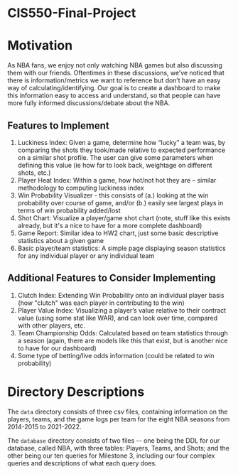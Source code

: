 # CIS550-Final-Project

# Motivation
As NBA fans, we enjoy not only watching NBA games but also discussing them with our friends. Oftentimes in
these discussions, we’ve noticed that there is information/metrics we want to reference but don’t have an easy
way of calculating/identifying. Our goal is to create a dashboard to make this information easy to access and
understand, so that people can have more fully informed discussions/debate about the NBA.

## Features to Implement

1. Luckiness Index: 
  Given a game, determine how “lucky” a team was, by comparing the shots they took/made
relative to expected performance on a similar shot profile. The user can give some parameters when defining this value (ie how far to look back,
weightage on different shots, etc.)
2. Player Heat Index: Within a game, how hot/not hot they are – similar methodology to computing luckiness index
3. Win Probability Visualizer - this consists of (a.) looking at the win probability over course of game, and/or (b.) easily see largest plays in terms of win probability added/lost
4. Shot Chart: Visualize a player/game shot chart (note, stuff like this exists already, but it's a nice to have for a more complete dashboard)
5. Game Report: Similar idea to HW2 chart, just some basic descriptive statistics about a given game
6. Basic player/team statistics: A simple page displaying season statistics for any individual player or any individual team

## Additional Features to Consider Implementing

1. Clutch Index: Extending Win Probability onto an individual player basis (how "clutch" was each player in contributing to the win)
2. Player Value Index: Visualizing a player’s value relative to their contract value (using some stat like WAR), and can look over time, compared with other players, etc.
3. Team Championship Odds: Calculated based on team statistics through a season (again, there are models like this that exist, but is another nice to have for our dashboard)
4. Some type of betting/live odds information (could be related to win probability)

# Directory Descriptions

The `data` directory consists of three csv files, containing information on the players, teams, and the game logs per team for the eight NBA seasons from 2014-2015 to 2021-2022. 

The `database` directory consists of two files -- one being the DDL for our database, called NBA, with three tables: Players, Teams, and Shots; and the other being our ten queries for Milestone 3, including our four complex queries and descriptions of what each query does. 
